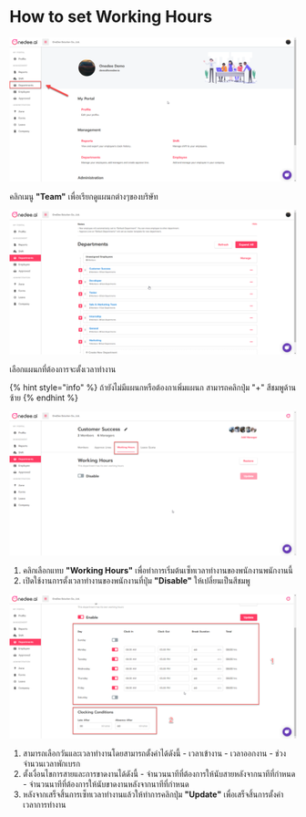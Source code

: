 # How to set Working Hours



![](../.gitbook/assets/image-33.png)

คลิกเมนู **"Team"** เพื่อเรียกดูแผนกต่างๆของบริษัท

![](../.gitbook/assets/image-17.png)

เลือกแผนกที่ต้องการจะตั้งเวลาทำงาน

{% hint style="info" %}
ถ้ายังไม่มีแผนกหรือต้องกาเพิ่มแผนก สามารถคลิกปุ่ม "+" สีชมพูด้านซ้าย
{% endhint %}

![](../.gitbook/assets/image-38.png)

1. คลิกเลือกแทบ **"Working Hours"** เพื่อทำการเริ่มต้นเซ็ทเวลาทำงานของพนักงานพนักงานนี้
2. เปิดใช้งานการตั้งเวลาทำงานของพนักงานที่ปุ่ม **"Disable"** ให้เปลี่ยนเป็นสีชมพู

![](../.gitbook/assets/image-23.png)

1. สามารถเลือกวันและเวลาทำงานโดยสามารถตั้งค่าได้ดังนี้ - เวลาเข้างาน - เวลาออกงาน - ช่วงจำนวนเวลาพักเบรก
2. ตั้งเงื่อนไขการสายและการขาดงานได้ดังนี้ - จำนวนนาทีที่ต้องการให้นับสายหลังจากนาทีที่กำหนด - จำนวนนาทีที่ต้องการให้นับขาดงานหลังจากนาทีที่กำหนด
3. หลังจากเสร็จสิ้นการเซ็ทเวลาทำงานแล้วให้ทำการคลิกปุ่ม **"Update"** เพื่อเสร็จสิ้นการตั้งค่าเวลาการทำงาน

